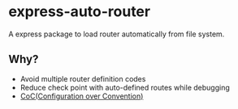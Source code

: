 # express-auto-router
A express package to load router automatically from file system.

## Why?
- Avoid multiple router definition codes
- Reduce check point with auto-defined routes while debugging
- [CoC(Configuration over Convention)](https://en.wikipedia.org/wiki/Convention_over_configuration)
